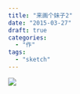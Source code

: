 ```yaml
---
title: "来画个妹子2"
date: "2015-03-27"
draft: true
categories: 
  - "作"
tags: 
  - "sketch"
---
```


![](https://ww1.sinaimg.cn/large/006tKfTcgy1fdqx132sabj30fz0kwtbb.jpg)
